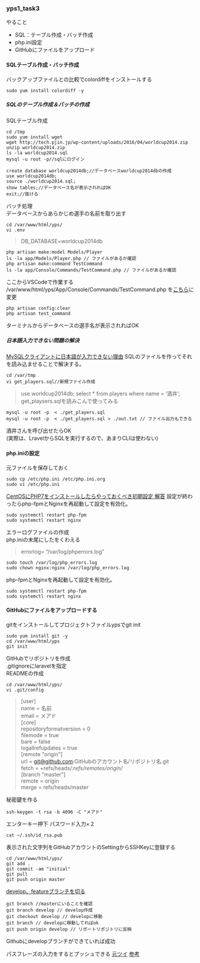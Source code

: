 ### yps1_task3
やること
- SQL：テーブル作成・バッチ作成
- php.ini設定
- GitHubにファイルをアップロード

#### SQLテーブル作成・バッチ作成
バックアップファイルとの比較でcolordiffをインストールする
```
sudo yum install colordiff -y
```
##### SQLのテーブル作成＆バッチの作成
SQLテーブル作成
```
cd /tmp
sudo yum install wget
wget http://tech.pjin.jp/wp-content/uploads/2016/04/worldcup2014.zip
unzip worldcup2014.zip
ls -la worldcup2014.sql
mysql -u root -p//sqlにログイン

create database worldcup2014db;//データベースworldcup2014dbの作成
use worldcup2014db;
source ./worldcup2014.sql;
show tables;//データベース名が表示されればOK
exit;//抜ける
```
バッチ処理  
データベースからあらかじめ選手の名前を取り出す
```
cd /var/www/html/yps/
vi .env
```
> DB_DATABASE=worldcup2014db

```
php artisan make:model Models/Player
ls -la app/Models/Player.php // ファイルがあるか確認
php artisan make:command TestCommand
ls -la app/Console/Commands/TestCommand.php // ファイルがあるか確認
```
ここからVSCodeで作業する  
/var/www/html/yps/App/Console/Commands/TestCommand.php を[こちら](https://github.com/yotaro-ok/yps/issues/3#issuecomment-663672640)に変更

```
php artisan config:clear
php artisan test_command
```
ターミナルからデータベースの選手名が表示されればOK

##### 日本語入力できない問題の解決
[MySQLクライアントに日本語が入力できない理由](https://developer.suzna.com/entry/2018/04/23/103928)
SQLのファイルを作ってそれを読み込ませることで解決する。

```
cd /var/tmp
vi get_players.sql//新規ファイル作成
```
> use worldcup2014db;
> select * from players where name = ‘酒井’;
get_playsers.sqlを読みこんで使ってみる
```
mysql -u root -p  < ./get_players.sql
mysql -u root -p  < ./get_players.sql > ./out.txt // ファイル出力もできる
```
酒井さんを呼び出せたらOK  
(実際は、LravelからSQLを実行するので、あまりCLIは使わない)

#### php.iniの設定
元ファイルを保存しておく
```
sudo cp /etc/php.ini /etc/php.ini.org
sudo vi /etc/php.ini
```
[CentOSにPHP7をインストールしたらやっておくべき初期設定 ](https://affiwork.net/php-settings/)
[解答](https://github.com/yotaro-ok/yps/issues/5#issuecomment-667150729)
設定が終わったらphp-fpmとNginxを再起動して設定を有効化。
```
sudo systemctl restart php-fpm
sudo systemctl restart nginx
```
エラーログファイルの作成  
php.iniの末尾にしたをくわえる
> errorlog= “/var/log/phperrors.log”
```
sudo touch /var/log/php_errors.log
sudo chown nginx:nginx /var/log/php_errors.log
```
php-fpmとNginxを再起動して設定を有効化。
```
sudo systemctl restart php-fpm
sudo systemctl restart nginx
```
#### GitHubにファイルをアップロードする
gitをインストールしてプロジェクトファイルypsでgit init
```
sudo yum install git -y
cd /var/www/html/yps
git init
```
GitHubでリポジトリを作成  
.gitignoreにlaravelを指定  
READMEの作成  
```
cd /var/www/html/yps/
vi .git/config
```

> [user]<br>
>   name = 名前<br>
>   email = メアド<br>
> [core]<br>
>        repositoryformatversion = 0<br>
>        filemode = true<br>
>        bare = false<br>
>        logallrefupdates = true<br>
> [remote "origin"]<br>
>   url = git@github.com:GitHubのアカウント名/リポジトリ名.git<br>
>    fetch = +refs/heads/*:refs/remotes/origin/*<br>
> [branch "master"]<br>
>    remote = origin<br>
>    merge = refs/heads/master<br>

秘密鍵を作る

```
ssh-keygen -t rsa -b 4096 -C "メアド"
```
エンターキー押下
パスワード入力×２
```
cat ~/.ssh/id_rsa.pub
```
表示された文字列をGitHubアカウントのSettingからSSHKeyに登録する
```
cd /var/www/html/yps/
git add .
git commit -am "initial"
git pull
git push origin master
```

[develop、featureブランチを切る](https://qiita.com/Naoki206/items/e5520453f92dcd4274f1)

```
git branch //masterにいることを確認
git branch develop // develop作成
git checkout develop // developに移動
git branch // developに移動してればok
git push origin develop // リポートリポジトリに反映
```
Githubにdevelopブランチができていれば成功

パスフレーズの入力をするとプッシュできる
[元ツイ](https://twitter.com/yotaro__ok/status/1289185995875745794)
[参考](https://paca-gatsby.netlify.app/2020-07-30/)
